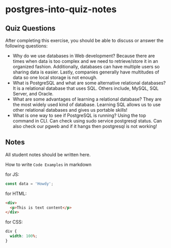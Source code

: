 # postgres-into-quiz-notes

## Quiz Questions

After completing this exercise, you should be able to discuss or answer the following questions:

- Why do we use databases in Web development?
  Because there are times when data is too complex and we need to retrieve/store it in an organized fashion.
  Additionally, databases can have multiple users so sharing data is easier.
  Lastly, companies generally have multitudes of data so one local storage is not enough.
- What is PostgreSQL and what are some alternative relational databases?
  It is a relational database that uses SQL. Others include, MySQL, SQL Server, and Oracle.
- What are some advantages of learning a relational database?
  They are the most widely used kind of database. Learning SQL allows us to use other relational databases and
  gives us portable skills!
- What is one way to see if PostgreSQL is running?
  Using the top command in CLI. Can check using sudo service postgresql status. Can also check our pgweb and if
  it hangs then postgresql is not working!

## Notes

All student notes should be written here.

How to write `Code Examples` in markdown

for JS:

```javascript
const data = 'Howdy';
```

for HTML:

```html
<div>
  <p>This is text content</p>
</div>
```

for CSS:

```css
div {
  width: 100%;
}
```
